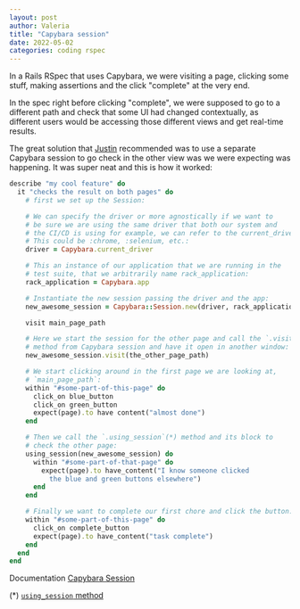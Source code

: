 ```yaml
---
layout: post
author: Valeria
title: "Capybara session"
date: 2022-05-02
categories: coding rspec
---
```


In a Rails RSpec that uses Capybara, we were visiting a page, clicking some stuff,
making assertions and the click "complete" at the very end.

In the spec right before clicking "complete", we were supposed to go to a different
path and check that some UI had changed contextually, as different users would be
accessing those different views and get real-time results.

The great solution that [Justin](https://github.com/jutonz) recommended was to use
a separate Capybara session to go check in the other view was we were expecting
was happening.
It was super neat and this is how it worked:

```ruby
describe "my cool feature" do
  it "checks the result on both pages" do
    # first we set up the Session:

    # We can specify the driver or more agnostically if we want to
    # be sure we are using the same driver that both our system and
    # the CI/CD is using for example, we can refer to the current_driver.
    # This could be :chrome, :selenium, etc.:
    driver = Capybara.current_driver

    # This an instance of our application that we are running in the
    # test suite, that we arbitrarily name rack_application:
    rack_application = Capybara.app

    # Instantiate the new session passing the driver and the app:
    new_awesome_session = Capybara::Session.new(driver, rack_application)

    visit main_page_path

    # Here we start the session for the other page and call the `.visit`
    # method from Capybara session and have it open in another window:
    new_awesome_session.visit(the_other_page_path)

    # We start clicking around in the first page we are looking at,
    # `main_page_path`:
    within "#some-part-of-this-page" do
      click_on blue_button
      click_on green_button
      expect(page).to have content("almost done")
    end

    # Then we call the `.using_session`(*) method and its block to
    # check the other page:
    using_session(new_awesome_session) do
      within "#some-part-of-that-page" do
        expect(page).to have_content("I know someone clicked
          the blue and green buttons elsewhere")
      end
    end

    # Finally we want to complete our first chore and click the button:
    within "#some-part-of-this-page" do
      click_on complete_button
      expect(page).to have_content("task complete")
    end
  end
end
```

Documentation [Capybara Session](https://www.rubydoc.info/gems/capybara/Capybara/Session)

(*) [`using_session` method](https://www.rubydoc.info/gems/capybara/Capybara.using_session)
